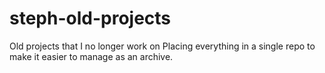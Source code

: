 # steph-old-projects

Old projects that I no longer work on
Placing everything in a single repo to make it easier to manage as an archive.
